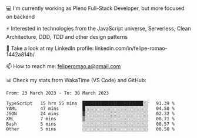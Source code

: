 💻 I'm currently working as Pleno Full-Stack Developer, but more focused on backend

⚡ Interested in technologies from the JavaScript universe, Serverless, Clean Architecture, DDD, TDD and other design patterns

👥 Take a look at my LinkedIn profile: linkedin.com/in/felipe-romao-1442a814b/

📫 How to reach me: feliperomao.a@gmail.com

📊 Check my stats from WakaTime (VS Code) and GitHub:

<!--START_SECTION:waka-->

```text
From: 23 March 2023 - To: 30 March 2023

TypeScript   15 hrs 55 mins  ███████████████████████░░   91.39 %
YAML         47 mins         █░░░░░░░░░░░░░░░░░░░░░░░░   04.50 %
JSON         24 mins         ▓░░░░░░░░░░░░░░░░░░░░░░░░   02.32 %
XML          7 mins          ▒░░░░░░░░░░░░░░░░░░░░░░░░   00.71 %
Bash         5 mins          ░░░░░░░░░░░░░░░░░░░░░░░░░   00.57 %
Other        5 mins          ░░░░░░░░░░░░░░░░░░░░░░░░░   00.50 %
```

<!--END_SECTION:waka-->
